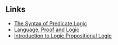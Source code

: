 ## Links

- [The Syntax of Predicate Logic](https://www.bu.edu/linguistics/UG/course/lx502/_docs/lx502-predicate%20logic%201.pdf)
- [Language, Proof and Logic](https://homepages.uc.edu/~martinj/Symbolic_Logic/341%20Syllabus,%20Textbook,%20Handouts,%20Notes/LPL%20textbook.pdf)
- [Introduction to Logic Propositional Logic](http://intrologic.stanford.edu/lectures/lecture_02.pdf)
